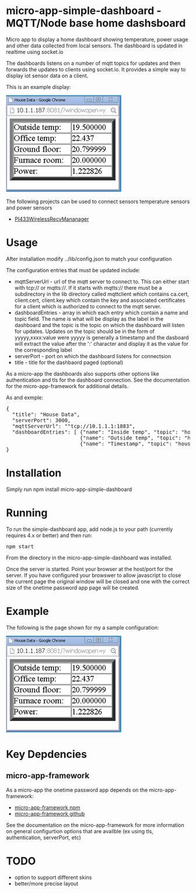 # micro-app-simple-dashboard - MQTT/Node base home dashsboard

Micro app to display a home dashboard showing temperature, power
usage and other data collected from local sensors. The dashboard is updated
in realtime using socket.io

The dashboards listens on a number of mqtt topics for updates and then
forwards the updates to clients using socket.io.  It provides a simple way
to display iot sensor data on a client.

This is an example display:

![picture of dashboard main window](pictures/dashboard_main_window.jpg?raw=true)

The following projects can be used to connect sensors temperature
sensors and power sensors

* [PI433WirelessRecvMananager](https://github.com/mhdawson/PI433WirelessRecvManager)

# Usage

After installation modify ../lib/config.json to match your configuration

The configuration entries that must be updated include:

* mqttServerUrl - url of the mqtt server to connect to.  This can either start
  with tcp:// or mqtts://. If it starts with mqtts://  there must be a subdirectory
  in the lib directory called mqttclient which contains ca.cert, client.cert,
  client.key which contain the key and associated certificates for a client
  which is authorized to connect to the mqtt server.
* dashboardEntries - array in which each entry  which contain a name and topic field.
  The name is what will be display as the label in the dashboard and the topic
  is the topic on which the dashboard will listen for updates.  Updates on the
  topic should be in the form of yyyyy,xxxx:value were yyyyy is generally a
  timestamp and the dasboard will extract the value after the ':' character and
  display it as the value for the corresponding label
* serverPort - port on which the dashboard listens for connectsion
* title - title for the dashbaord paged (optional)

As a micro-app the dashboards also supports other options like authentication and
tls for the dashboard connection.  See the documentation for the micro-app-framework
for additional details.

As and exmple:

<PRE>
{
  "title": "House Data",
  "serverPort": 3000,
  "mqttServerUrl": ""tcp://10.1.1.1:1883",
  "dashboardEntries": [ {"name": "Inside temp", "topic": "house/temp2"},
                        {"name": "Outside temp", "topic": "house/lacrossTX141/20/temp"},
                        {"name": "Timestamp", "topic": "house/time"} ]
}
</PRE>

# Installation

Simply run npm install micro-app-simple-dashboard

# Running

To run the simple-dashboard app, add node.js to your path (currently requires 4.x or better) and
then run:

<PRE>
npm start
</PRE>

From the directory in the micro-app-simple-dashboard was installed.

Once the server is started. Point your browser at the host/port for the server.
If you have configured your browswer to allow javascript to close the current page
the original window will be closed and one with the correct size of the onetime
password app page will be created.


# Example

The following is the page shown for my a sample configuration:

![picture of dashboard main window](pictures/dashboard_main_window.jpg?raw=true)

# Key Depdencies

## micro-app-framework
As a micro-app the onetime password app depends on the micro-app-framework:

* [micro-app-framework npm](https://www.npmjs.com/package/micro-app-framework)
* [micro-app-framework github](https://github.com/mhdawson/micro-app-framework)

See the documentation on the micro-app-framework for more information on general
configurtion options that are availble (ex using tls, authentication, serverPort, etc)

# TODO
* option to support different skins
* better/more precise layout

